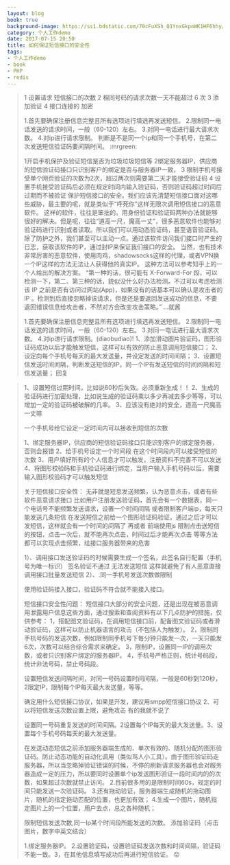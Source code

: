```yaml
---
layout: blog
book: true
background-image: https://ss1.bdstatic.com/70cFuXSh_Q1YnxGkpoWK1HF6hhy/it/u=3896802976,709729553&fm=27&gp=0.jpg
category: 个人工作demo
date: 2017-07-15 20:50
title: 如何保证短信接口的安全性 
tags:
- 个人工作demo
- book
- PHP
- redis
---
```

> 1 设置请求 短信接口的次数 2 相同号码的请求次数一天不能超过 6 次 3 添加验证 4 接口连接的 加密 
>
>1.首先要确保注册信息完整且所有选项进行填选再发送短信。 2.限制同一电话发送的请求时间，一般（60-120）左右。 3.对同一电话进行最大请求次数。 4.对ip进行请求限制。 
>判断是不是同一个ip和同一个手机号，在第二次发送短信验证码要间隔时间。 :mrgreen:
>
>1开启手机保护及验证短信是否为垃圾垃圾短信等 2绑定服务器IP，供应商的短信验证码接口只识别客户的绑定是否与服务器IP一致， 3 限制手机号接受单个网页验证的次数为2次，超过两次则需要第二天才能接受验证码 4 设置手机接受验证码后必须在规定时间内输入验证码，否则验证码超过时间后过期而不被验证
>保护短信接口的安全。我们应该先清楚短信接口面对这哪些威胁，最主要的呢，就是类似于“呼死你”这样无限次调用短信接口的恶意软件。 这样的软件，往往是笨拙的。用身份验证和验证码两种办法就能够很好的解决。但是呢，往往“道高一尺，魔高一丈”，很多恶意软件也能够对验证码进行识别或者读取。所以我们可以用动态验证码，甚至语音验证码。 除了防护之外，我们甚至可以主动一点。通过该软件访问我们接口时产生的日志，获取该软件的IP，通过封IP来保证我们接口的安全。 当然，也有技术非常厉害的恶意软件，使用肉鸡，shadowsocks这样的代理，或者VPN换一个IP这样的方法无法让人获得他的真实IP。 这种方法可以参考知乎上的一个人给出的解决方案。 “第一种的话，很可能有 X-Forward-For 段，可以检测一下，第二、第三种的话，貌似没什么好办法检测。不过可以考虑检测该 IP 之前是否有访问过网站(App)，如果没有的话基本可以确认是攻击者的 IP 。检测到后直接忽略掉该请求，但是还是要返回发送成功的信息，不要返回错误信息给攻击者，不然对方会改变攻击策略。” ...就酱 
>
>1.首先要确保注册信息完整且所有选项进行填选再发送短信。 2.限制同一电话发送的请求时间，一般（60-120）左右。 3.对同一电话进行最大请求次数。 4.对ip进行请求限制。(diaobudiao)! 
> 1、添加滑动图片验证码，图形验证码成功以后才能触发短信，这样可以有效的防止恶意调用短信接口； 2、设定向每个手机号每天的最大发送量，并设定发送的时间间隔； 3、设置短信发送时间间隔，判断发送短信的IP，同一个IP有发送短信的时间间隔和短信发送量；
回复

>
>1、设置短信过期时间，比如说60秒后失效。必须重新生成！！ 2、生成的验证码进行加密处理，比如说生成的验证码乘以多少再减去多少等等，可以增加一定的验证码被破解的几率。 3、应该没有绝对的安全，道高一尺魔高一丈嘛 
>
>一个手机号给它设定一定时间内可以接收到短信的次数 
>
>1、绑定服务器IP，供应商的短信验证码接口只能识别客户的绑定服务器，否则会报错 2、给手机号设定一个时间段 在这个时间段内可以接受短信的次数 3、用户填好所有的个人信息才可以触发，注册资料不完善不可以发送 4、将图形校验码和手机验证码进行绑定，当用户输入手机号码以后，需要输入图形校验码才可以触发短信 
>
>关于短信接口安全性： 无非就是短息发送频繁，认为恶意点击，或者有些软件恶意请求接口 比如用户注册发送验证码，首先会有一个数据表，同一个电话号不能频繁发送请求，设置一个时间间隔 或者限制客户端ip，每天只能发送几条短信 在发送短信之前给一个图形验证码验证，通过之后才可以发短信，这样就会有一个时间的间隔了 再或者 前端使用js 限制点击送短信的按钮，点击一次后，就不能再次点击，时间过后才能再次点击 等等方法都可以实现点击频繁，给接口服务器带来的危害 
>
>1）、调用接口发送验证码的时候需要生成一个签名，此签名自行配置（手机号为唯一标识） 签名验证不通过 无法发送短信 这样就避免了有人恶意直接调用接口批量发送短信 2）、.同一手机号发送次数做限制 
>
>使用验证码接入接口，验证码不符合就不能接入接口。
>
>短信接口安全性问题： 短信接口大部分的安全问题，还是出现在被恶意调用泄露用户信息这些方面，通过搜索和查阅资料有以下几点防护的措施，仅供参考： 1，搭配图文验证码，在调用短信接口前，配备图文验证码或者滑动验证码，这样可以防止机器语言的攻击（不包括人为触发）。 2，限制同手机号码的发送次数，例如限制同手机号下每分钟只能发一次，一天只能发6次，次数可以结合综合需求来确定。 3，限制IP，设置同一IP的调用次数，或者只识别客户绑定的服务器IP。 4，手机号严格正则，统计号码段，统计非法号码，禁止号码段。 
>
>设置短信发送间隔时间，对同一号码设置时间间隔，一般是60秒到120秒，2限定IP，限制每个IP每天最大发送量，等等。 
>
>确定用什么短信接口协议，如果是开发，建议用smpp短信接口协议 2、可以将短信发送次数设置上限，避免攻击 有的我就不说了 
>
>设置同一号码重复发送的时间间隔。2设置每个IP每天的最大发送量。3、设置每个手机号码每天的最大发送量。
>
>在发送动态短信之前添加服务器端生成的、单次有效的、随机分配的图形验证码。防止动态功能的自动化调用（类似骂人小工具）。由于图形验证码走服务器，所以当忽略掉验证错误的时候，不停的刷新请求服务器也会对服务器造成一定的压力，所以要同时设置单个ip发送图形验证一段时间内的的次数，如果超过次数就禁止访问。 2.目前很多用的是限制时间60s，规定的时间只能发送一次验证码。 3.还有拖动验证，服务器端生成随机的拖动图片，随机的指定拖动匹配的位置，也更加有效； 4.生成一个图片，随机指定图片上的一个位置，用户去点，总之各种随机； 	
>
>限制短信发送次数,同一Ip某个时间段所能发送的次数。 添加验证码（点击图片，数字中英文结合） 
>
>1.绑定服务器IP。 2.设置验证码，设置验证码发送次数和时间间隔，验证码不能一致。3，在其他信息填写成功后再进行短信验证。 😛 
